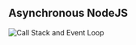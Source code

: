 ## Asynchronous NodeJS

![Call Stack and Event Loop](https://github.com/abhilashahyd/nodeTraining/blob/master/images/async-node.png)
